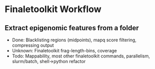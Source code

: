 # Finaletoolkit Workflow

## Extract epigenomic features from a folder


* Done: Blacklisting regions (midpoints), mapq score filtering, compressing output
* Unknown: Finaletoolkit frag-length-bins, coverage
* Todo: Mappability, most other finaletoolkit commands, parallelism, slurm/batch, shell->python refactor
